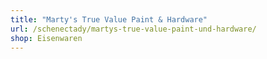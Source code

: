 ```yaml
---
title: "Marty's True Value Paint & Hardware"
url: /schenectady/martys-true-value-paint-und-hardware/
shop: Eisenwaren
---
```

